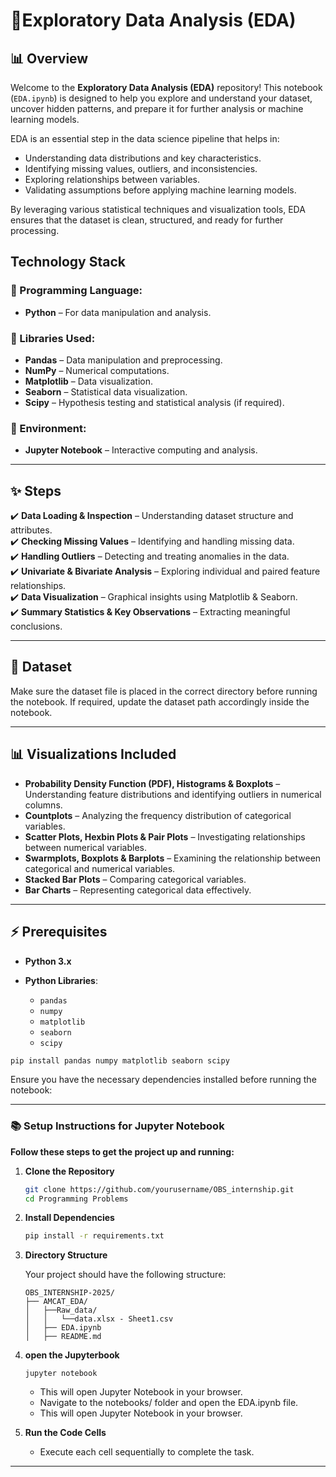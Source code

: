 # 📘Exploratory Data Analysis (EDA)

## 📊 Overview

Welcome to the **Exploratory Data Analysis (EDA)** repository! This notebook (`EDA.ipynb`) is designed to help you explore and understand your dataset, uncover hidden patterns, and prepare it for further analysis or machine learning models.

EDA is an essential step in the data science pipeline that helps in:

- Understanding data distributions and key characteristics.
- Identifying missing values, outliers, and inconsistencies.
- Exploring relationships between variables.
- Validating assumptions before applying machine learning models.

By leveraging various statistical techniques and visualization tools, EDA ensures that the dataset is clean, structured, and ready for further processing.

## Technology Stack

### 📌 Programming Language:

- **Python** – For data manipulation and analysis.

### 📌 Libraries Used:

- **Pandas** – Data manipulation and preprocessing.
- **NumPy** – Numerical computations.
- **Matplotlib** – Data visualization.
- **Seaborn** – Statistical data visualization.
- **Scipy** – Hypothesis testing and statistical analysis (if required).

### 📌 Environment:

- **Jupyter Notebook** – Interactive computing and analysis.

---

## ✨ Steps

✔️ **Data Loading & Inspection** – Understanding dataset structure and attributes.  
✔️ **Checking Missing Values** – Identifying and handling missing data.  
✔️ **Handling Outliers** – Detecting and treating anomalies in the data.  
✔️ **Univariate & Bivariate Analysis** – Exploring individual and paired feature relationships.  
✔️ **Data Visualization** – Graphical insights using Matplotlib & Seaborn.  
✔️ **Summary Statistics & Key Observations** – Extracting meaningful conclusions.

---

## 📂 Dataset

Make sure the dataset file is placed in the correct directory before running the notebook. If required, update the dataset path accordingly inside the notebook.

---

## 📊 Visualizations Included

- **Probability Density Function (PDF), Histograms & Boxplots** – Understanding feature distributions and identifying outliers in numerical columns.
- **Countplots** – Analyzing the frequency distribution of categorical variables.
- **Scatter Plots, Hexbin Plots & Pair Plots** – Investigating relationships between numerical variables.
- **Swarmplots, Boxplots & Barplots** – Examining the relationship between categorical and numerical variables.
- **Stacked Bar Plots** – Comparing categorical variables.
- **Bar Charts** – Representing categorical data effectively.

---

## ⚡ Prerequisites

- **Python 3.x**
- **Python Libraries**:

  - `pandas`
  - `numpy`
  - `matplotlib`
  - `seaborn`
  - `scipy`

```bash
pip install pandas numpy matplotlib seaborn scipy
```

Ensure you have the necessary dependencies installed before running the notebook:

---

### 📚 Setup Instructions for Jupyter Notebook

**Follow these steps to get the project up and running:**

1. **Clone the Repository**

   ```bash
   git clone https://github.com/yourusername/OBS_internship.git
   cd Programming Problems
   ```

2. **Install Dependencies**

   ```bash
   pip install -r requirements.txt
   ```

3. **Directory Structure**

   Your project should have the following structure:

   ```
   OBS_INTERNSHIP-2025/
   ├── AMCAT_EDA/
   │   ├──Raw_data/
   │   │   └──data.xlsx - Sheet1.csv
   │   ├── EDA.ipynb
   │   ├── README.md
   ```

4. **open the Jupyterbook**

   ```
   jupyter notebook
   ```

   - This will open Jupyter Notebook in your browser.
   - Navigate to the notebooks/ folder and open the EDA.ipynb file.
   - This will open Jupyter Notebook in your browser.

5. **Run the Code Cells**

   - Execute each cell sequentially to complete the task.

---
